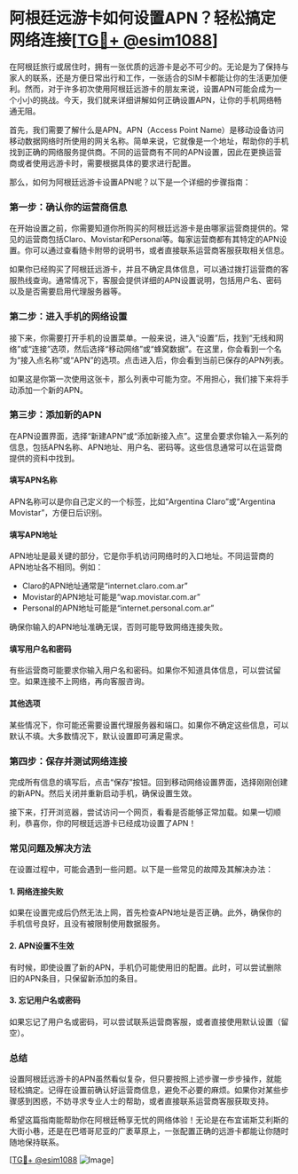 # 阿根廷远游卡如何设置APN？轻松搞定网络连接[[TG💪+ @esim1088](https://t.me/s/esim1088)]

在阿根廷旅行或居住时，拥有一张优质的远游卡是必不可少的。无论是为了保持与家人的联系，还是方便日常出行和工作，一张适合的SIM卡都能让你的生活更加便利。然而，对于许多初次使用阿根廷远游卡的朋友来说，设置APN可能会成为一个小小的挑战。今天，我们就来详细讲解如何正确设置APN，让你的手机网络畅通无阻。

首先，我们需要了解什么是APN。APN（Access Point Name）是移动设备访问移动数据网络时所使用的网关名称。简单来说，它就像是一个地址，帮助你的手机找到正确的网络服务提供商。不同的运营商有不同的APN设置，因此在更换运营商或者使用远游卡时，需要根据具体的要求进行配置。

那么，如何为阿根廷远游卡设置APN呢？以下是一个详细的步骤指南：

### **第一步：确认你的运营商信息**

在开始设置之前，你需要知道你所购买的阿根廷远游卡是由哪家运营商提供的。常见的运营商包括Claro、Movistar和Personal等。每家运营商都有其特定的APN设置。你可以通过查看随卡附带的说明书，或者直接联系运营商客服获取相关信息。

如果你已经购买了阿根廷远游卡，并且不确定具体信息，可以通过拨打运营商的客服热线查询。通常情况下，客服会提供详细的APN设置说明，包括用户名、密码以及是否需要启用代理服务器等。

### **第二步：进入手机的网络设置**

接下来，你需要打开手机的设置菜单。一般来说，进入“设置”后，找到“无线和网络”或“连接”选项，然后选择“移动网络”或“蜂窝数据”。在这里，你会看到一个名为“接入点名称”或“APN”的选项。点击进入后，你会看到当前已保存的APN列表。

如果这是你第一次使用这张卡，那么列表中可能为空。不用担心，我们接下来将手动添加一个新的APN。

### **第三步：添加新的APN**

在APN设置界面，选择“新建APN”或“添加新接入点”。这里会要求你输入一系列的信息，包括APN名称、APN地址、用户名、密码等。这些信息通常可以在运营商提供的资料中找到。

#### **填写APN名称**
APN名称可以是你自己定义的一个标签，比如“Argentina Claro”或“Argentina Movistar”，方便日后识别。

#### **填写APN地址**
APN地址是最关键的部分，它是你手机访问网络时的入口地址。不同运营商的APN地址各不相同。例如：
- Claro的APN地址通常是“internet.claro.com.ar”
- Movistar的APN地址可能是“wap.movistar.com.ar”
- Personal的APN地址可能是“internet.personal.com.ar”

确保你输入的APN地址准确无误，否则可能导致网络连接失败。

#### **填写用户名和密码**
有些运营商可能要求你输入用户名和密码。如果你不知道具体信息，可以尝试留空。如果连接不上网络，再向客服咨询。

#### **其他选项**
某些情况下，你可能还需要设置代理服务器和端口。如果你不确定这些信息，可以默认不填。大多数情况下，默认设置即可满足需求。

### **第四步：保存并测试网络连接**

完成所有信息的填写后，点击“保存”按钮。回到移动网络设置界面，选择刚刚创建的新APN。然后关闭并重新启动手机，确保设置生效。

接下来，打开浏览器，尝试访问一个网页，看看是否能够正常加载。如果一切顺利，恭喜你，你的阿根廷远游卡已经成功设置了APN！

### **常见问题及解决方法**

在设置过程中，可能会遇到一些问题。以下是一些常见的故障及其解决办法：

#### **1. 网络连接失败**
如果在设置完成后仍然无法上网，首先检查APN地址是否正确。此外，确保你的手机信号良好，且没有被限制使用数据服务。

#### **2. APN设置不生效**
有时候，即使设置了新的APN，手机仍可能使用旧的配置。此时，可以尝试删除旧的APN条目，只保留新添加的条目。

#### **3. 忘记用户名或密码**
如果忘记了用户名或密码，可以尝试联系运营商客服，或者直接使用默认设置（留空）。

### **总结**

设置阿根廷远游卡的APN虽然看似复杂，但只要按照上述步骤一步步操作，就能轻松搞定。记得在设置前确认好运营商信息，避免不必要的麻烦。如果你对某些步骤感到困惑，不妨寻求专业人士的帮助，或者直接联系运营商客服获取支持。

希望这篇指南能帮助你在阿根廷畅享无忧的网络体验！无论是在布宜诺斯艾利斯的大街小巷，还是在巴塔哥尼亚的广袤草原上，一张配置正确的远游卡都能让你随时随地保持联系。

[[TG💪+ @esim1088](https://t.me/s/esim1088) ![Image](https://i.postimg.cc/4NQfJmqS/Snipaste-2025-05-13-00-14-12.png)]